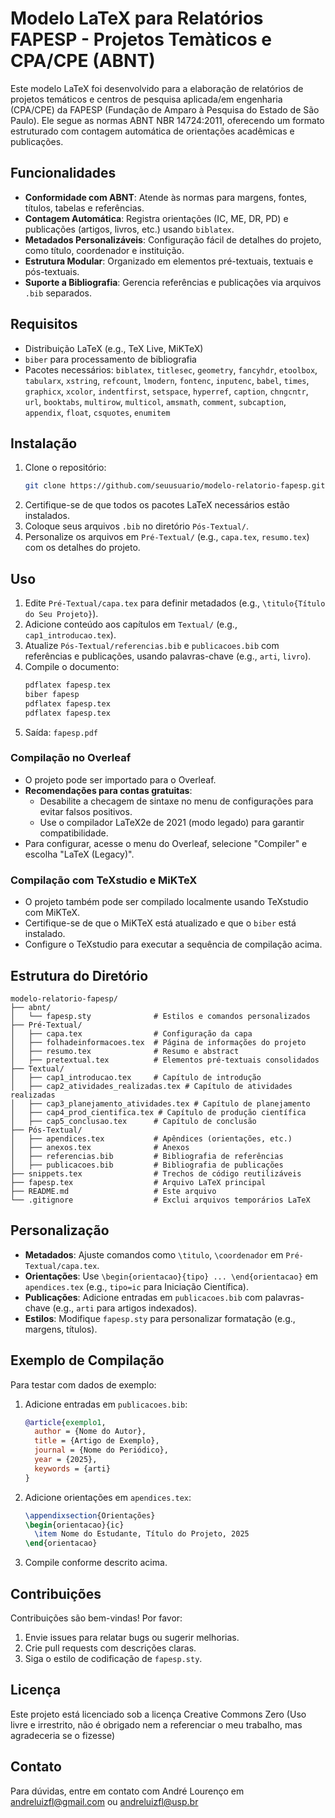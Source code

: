 # Modelo LaTeX para Relatórios FAPESP - Projetos Temàticos e CPA/CPE (ABNT)

Este modelo LaTeX foi desenvolvido para a elaboração de relatórios de projetos temáticos e centros de pesquisa aplicada/em engenharia (CPA/CPE) da FAPESP (Fundação de Amparo à Pesquisa do Estado de São Paulo). Ele segue as normas ABNT NBR 14724:2011, oferecendo um formato estruturado com contagem automática de orientações acadêmicas e publicações.

## Funcionalidades
- **Conformidade com ABNT**: Atende às normas para margens, fontes, títulos, tabelas e referências.
- **Contagem Automática**: Registra orientações (IC, ME, DR, PD) e publicações (artigos, livros, etc.) usando `biblatex`.
- **Metadados Personalizáveis**: Configuração fácil de detalhes do projeto, como título, coordenador e instituição.
- **Estrutura Modular**: Organizado em elementos pré-textuais, textuais e pós-textuais.
- **Suporte a Bibliografia**: Gerencia referências e publicações via arquivos `.bib` separados.

## Requisitos
- Distribuição LaTeX (e.g., TeX Live, MiKTeX)
- `biber` para processamento de bibliografia
- Pacotes necessários: `biblatex`, `titlesec`, `geometry`, `fancyhdr`, `etoolbox`, `tabularx`, `xstring`, `refcount`, `lmodern`, `fontenc`, `inputenc`, `babel`, `times`, `graphicx`, `xcolor`, `indentfirst`, `setspace`, `hyperref`, `caption`, `chngcntr`, `url`, `booktabs`, `multirow`, `multicol`, `amsmath`, `comment`, `subcaption`, `appendix`, `float`, `csquotes`, `enumitem`

## Instalação
1. Clone o repositório:
   ```bash
   git clone https://github.com/seuusuario/modelo-relatorio-fapesp.git
   ```
2. Certifique-se de que todos os pacotes LaTeX necessários estão instalados.
3. Coloque seus arquivos `.bib` no diretório `Pós-Textual/`.
4. Personalize os arquivos em `Pré-Textual/` (e.g., `capa.tex`, `resumo.tex`) com os detalhes do projeto.

## Uso
1. Edite `Pré-Textual/capa.tex` para definir metadados (e.g., `\titulo{Título do Seu Projeto}`).
2. Adicione conteúdo aos capítulos em `Textual/` (e.g., `cap1_introducao.tex`).
3. Atualize `Pós-Textual/referencias.bib` e `publicacoes.bib` com referências e publicações, usando palavras-chave (e.g., `arti`, `livro`).
4. Compile o documento:
   ```bash
   pdflatex fapesp.tex
   biber fapesp
   pdflatex fapesp.tex
   pdflatex fapesp.tex
   ```
5. Saída: `fapesp.pdf`

### Compilação no Overleaf
- O projeto pode ser importado para o Overleaf.
- **Recomendações para contas gratuitas**:
  - Desabilite a checagem de sintaxe no menu de configurações para evitar falsos positivos.
  - Use o compilador LaTeX2e de 2021 (modo legado) para garantir compatibilidade.
- Para configurar, acesse o menu do Overleaf, selecione "Compiler" e escolha "LaTeX (Legacy)".

### Compilação com TeXstudio e MiKTeX
- O projeto também pode ser compilado localmente usando TeXstudio com MiKTeX.
- Certifique-se de que o MiKTeX está atualizado e que o `biber` está instalado.
- Configure o TeXstudio para executar a sequência de compilação acima.

## Estrutura do Diretório
```
modelo-relatorio-fapesp/
├── abnt/
│   └── fapesp.sty              # Estilos e comandos personalizados
├── Pré-Textual/
│   ├── capa.tex                # Configuração da capa
│   ├── folhadeinformacoes.tex  # Página de informações do projeto
│   ├── resumo.tex              # Resumo e abstract
│   ├── pretextual.tex          # Elementos pré-textuais consolidados
├── Textual/
│   ├── cap1_introducao.tex     # Capítulo de introdução
│   ├── cap2_atividades_realizadas.tex # Capítulo de atividades realizadas
│   ├── cap3_planejamento_atividades.tex # Capítulo de planejamento
│   ├── cap4_prod_cientifica.tex # Capítulo de produção científica
│   ├── cap5_conclusao.tex      # Capítulo de conclusão
├── Pós-Textual/
│   ├── apendices.tex           # Apêndices (orientações, etc.)
│   ├── anexos.tex              # Anexos
│   ├── referencias.bib         # Bibliografia de referências
│   ├── publicacoes.bib         # Bibliografia de publicações
├── snippets.tex                # Trechos de código reutilizáveis
├── fapesp.tex                  # Arquivo LaTeX principal
├── README.md                   # Este arquivo
└── .gitignore                  # Exclui arquivos temporários LaTeX
```

## Personalização
- **Metadados**: Ajuste comandos como `\titulo`, `\coordenador` em `Pré-Textual/capa.tex`.
- **Orientações**: Use `\begin{orientacao}{tipo} ... \end{orientacao}` em `apendices.tex` (e.g., `tipo=ic` para Iniciação Científica).
- **Publicações**: Adicione entradas em `publicacoes.bib` com palavras-chave (e.g., `arti` para artigos indexados).
- **Estilos**: Modifique `fapesp.sty` para personalizar formatação (e.g., margens, títulos).

## Exemplo de Compilação
Para testar com dados de exemplo:
1. Adicione entradas em `publicacoes.bib`:
   ```bib
   @article{exemplo1,
     author = {Nome do Autor},
     title = {Artigo de Exemplo},
     journal = {Nome do Periódico},
     year = {2025},
     keywords = {arti}
   }
   ```
2. Adicione orientações em `apendices.tex`:
   ```latex
   \appendixsection{Orientações}
   \begin{orientacao}{ic}
     \item Nome do Estudante, Título do Projeto, 2025
   \end{orientacao}
   ```
3. Compile conforme descrito acima.

## Contribuições
Contribuições são bem-vindas! Por favor:
1. Envie issues para relatar bugs ou sugerir melhorias.
2. Crie pull requests com descrições claras.
3. Siga o estilo de codificação de `fapesp.sty`.

## Licença
Este projeto está licenciado sob a licença Creative Commons Zero (Uso livre e irrestrito, não é obrigado nem a referenciar o meu trabalho, mas agradeceria se o fizesse)

## Contato
Para dúvidas, entre em contato com André Lourenço em andreluizfl@gmail.com ou andreluizfl@usp.br

